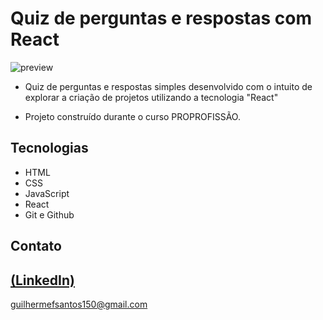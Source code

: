 # Quiz de perguntas e respostas com React

![preview](https://github.com/GuilhermeSK2/Quiz-de-perguntas-e-respostas-com-React/assets/139295562/76fee118-38f9-4ea5-8924-cac3635650aa)

 
 - Quiz de perguntas e respostas simples desenvolvido com o intuito de explorar a criação de projetos utilizando a tecnologia "React"

 - Projeto construído durante o curso PROPROFISSÃO.

## Tecnologias

- HTML
- CSS
- JavaScript
- React
- Git e Github

## Contato
[(LinkedIn)](https://www.linkedin.com/in/guilherme-freitas-9901a220b/)
-----
guilhermefsantos150@gmail.com
